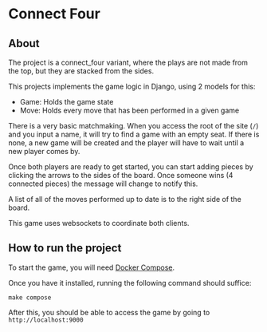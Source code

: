 # Connect Four

## About

The project is a connect_four variant, where the plays are not made from the top, but they are stacked from the sides.

This projects implements the game logic in Django, using 2 models for this:

- Game: Holds the game state
- Move: Holds every move that has been performed in a given game

There is a very basic matchmaking. When you access the root of the site (`/`) and you input a name, it will try to find a game with an empty seat. If there is none, a new game will be created and the player will have to wait until a new player comes by.

Once both players are ready to get started, you can start adding pieces by clicking the arrows to the sides of the board. Once someone wins (4 connected pieces) the message will change to notify this.

A list of all of the moves performed up to date is to the right side of the board.

This game uses websockets to coordinate both clients.

## How to run the project

To start the game, you will need [Docker Compose](https://docs.docker.com/compose/).

Once you have it installed, running the following command should suffice:

```
make compose
```

After this, you should be able to access the game by going to `http://localhost:9000`
